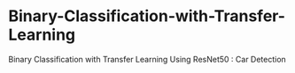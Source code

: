 # Binary-Classification-with-Transfer-Learning
Binary Classification with Transfer Learning Using ResNet50 : Car Detection 
